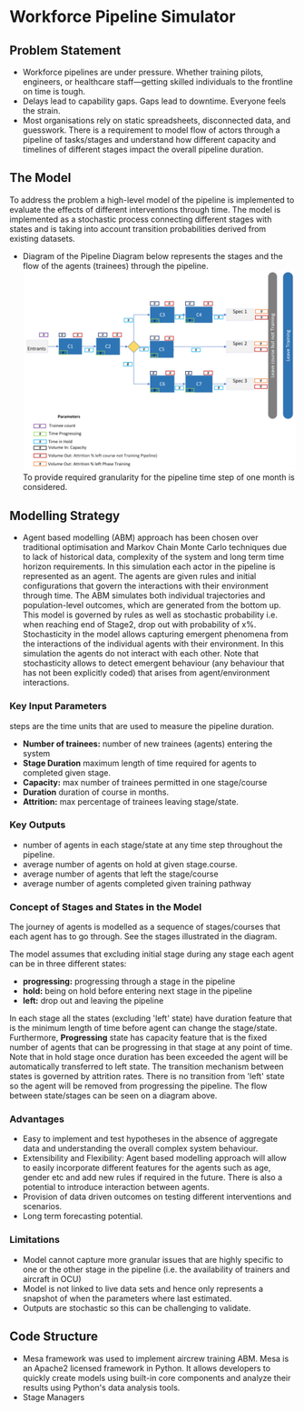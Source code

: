 # Workforce Pipeline Simulator

## Problem Statement
- Workforce pipelines are under pressure. Whether training pilots, engineers, or healthcare staff—getting skilled individuals to the frontline on time is tough.
- Delays lead to capability gaps. Gaps lead to downtime. Everyone feels the strain.
- Most organisations rely on static spreadsheets, disconnected data, and guesswork.
There is a requirement to model flow of actors through a pipeline of tasks/stages and understand how different capacity and timelines of different stages impact the overall pipeline duration.

## The Model
To address the problem a high-level model of the pipeline is implemented to evaluate the effects of different interventions through time. The model is implemented as a stochastic process connecting different stages with states and is taking into account transition probabilities derived from existing datasets.
- Diagram of the Pipeline
Diagram below represents the stages and the flow of the agents (trainees) through the pipeline.
![diagram](./training_simulator/notebooks/career_pipelineHLD.png)
To provide required granularity for the pipeline time step of one month is considered.

## Modelling Strategy
- Agent based modelling (ABM) approach has been chosen over traditional optimisation and Markov Chain Monte Carlo techniques due to lack of historical data, complexity of the system and long term time horizon requirements.
In this simulation each actor in the pipeline is represented as an agent. The agents are given rules and initial configurations that govern the interactions with their environment through time. The ABM simulates both individual trajectories and population-level outcomes, which are generated from the bottom up. 
This model is governed by rules as well as stochastic probability i.e. when reaching end of Stage2, drop out with probability of x%. Stochasticity in the model allows capturing emergent phenomena from the interactions of the individual agents with their environment. In this simulation the agents do not interact with each other.
Note that stochasticity allows to detect emergent behaviour (any behaviour that has not been explicitly coded) that arises from agent/environment interactions.

### Key Input Parameters
steps are the time units that are used to measure the pipeline duration.
- **Number of trainees:** number of new trainees (agents) entering the system 
- **Stage Duration**  maximum length of time required for agents to completed given stage. 
- **Capacity:** max number of trainees permitted in one stage/course
- **Duration** duration of course in months. 
- **Attrition:** max percentage of trainees leaving stage/state.

### Key Outputs

- number of agents in each stage/state at any time step throughout the pipeline.
- average number of agents on hold at given stage.course.
- average number of agents that left the stage/course
- average number of agents completed given training pathway


### Concept of Stages and States in the Model 
The journey of agents is modelled as a sequence of stages/courses that each agent has to go through. See the stages illustrated in the diagram.

The model assumes that excluding initial stage during any stage each agent can be in three different states: 
- **progressing:** progressing through a stage in the pipeline
- **hold:** being on hold before entering next stage in the pipeline
- **left:** drop out and leaving the pipeline

In each stage all the states (excluding 'left' state) have  duration feature that is the minimum length of time before agent can change the stage/state. Furthermore, **Progressing** state has capacity feature that is the fixed number of agents that can be progressing in that stage at any point of time.
Note that in hold stage once duration has been exceeded the agent will be automatically transferred to left state. The transition mechanism between states is governed by attrition rates. There is no transition from 'left' state so the agent will be removed from progressing the pipeline.
The flow between state/stages  can be seen on a diagram above. 


### Advantages
- Easy to implement and test hypotheses in the absence of aggregate data and understanding the overall complex system behaviour.
- Extensibility and Flexibility: Agent based modelling approach will allow to easily incorporate different features for the agents such as age, gender etc and add new rules if required in the future. There is also a potential to introduce interaction between agents.
- Provision of  data driven outcomes on testing different interventions and scenarios.
- Long term forecasting potential.

### Limitations
- Model cannot capture more granular issues that are highly specific to one or the other stage in the pipeline (i.e. the availability of trainers and aircraft in OCU)
- Model is not linked to live data sets and hence only represents a snapshot of when the parameters where last estimated.
- Outputs are stochastic so this can be challenging to validate.

## Code Structure
- Mesa framework was used to implement aircrew training ABM. Mesa is an Apache2 licensed framework in Python. It allows developers to quickly create models using built-in core components and analyze their results using Python's data analysis tools. 
- Stage Managers

